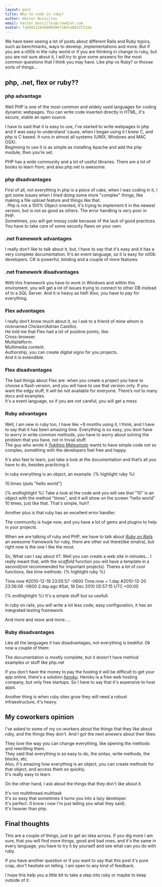 ```yaml
---
layout: post
title: Why to code in ruby?
author: Hector Bustillos
email: hector.bustillos@crowdint.com
avatar: fa56812143dd6049ef19d1a8032f21da
---
```


We have been seeing a lot of posts about different Rails and Ruby topics,
such as  benchmarks, ways to develop ,implementations and more. But if you
are a n00b in the ruby world or if you are thinking in change to ruby, but you
are not sure about it, I will try to give some answers for the most common
questions that I think you may have.
Like php vs Ruby? or thoose sorts of things...



## php, .net, flex or ruby??

### php advantage

Well PHP is one of the most common and widely used languages for
 coding dynamic webpages. You can write code inserted directly in HTML,
 it's secure, stable an open source.

I have to said that it is easy to use, I've started to write webpages 
in php and it was easy to understand 'cause, when I began using it I knew C, 
and php is C based.  It runs in almost all systems (UNIX, Windows and MAC OSX).  
Beginning to use it is as simple as installing Apache and add the php module,
 then you’re set.

PHP has a wide community and a lot of useful libraries.
There are a lot of books to learn from, and also php.net is awesome.

### php disadvantages

First of all, not everything in php is a piece of cake, when I was coding in it, 
I got some issues when I tried doing some more "complex" things, like making a 
file upload feature and things like that.
<br/>.
Php is not a 100% Object oriented, it's trying to implement it in the newest version, but is not as good as others.
The error handling is very poor in PHP.<br/>
 Sometimes, you will get messy code because of  the lack of good practices.<br/>
You have to take care of some security flaws on your own.<br/>

### .net framework advantages

I really don’t like to talk about it, but, I have to say that it's easy and it has a 
very complete documentation.  It's an event language, so it is easy for n00b developers. 
C# is powerful, binding and a couple of more features.

### .net framework disadvantages

With this framework you have to work in Windows and within this enviroment, you will get a 
lot of issues trying to connect to other DB instead of to a SQL Server. And it is heavy as hell! 
Also, you have to pay for everything.


### Flex advantages
I really don’t know much about it, so I ask to a friend of mine whom is nicknamed *Chicken*(Adrian Castillo).   
He told me that Flex had a lot of positive points, like:<br/>
Cross-browser.<br/>
Multiplatform.<br/>
Multimedia content.<br/>
Authorship, you can create digital signs for you projects.<br/>
And it is extendible.<br/>
 
 
### Flex disadvantages

The bad things about Flex are: 
when you create a project you have to choose a flash version, and you will 
have to use that version only. If you want the edgy stuff, It will be not available 
for everyone. There’s not to many docs and examples.<br/>
It's a event language, so if you are not careful, you will get a mess


### Ruby advantages

Well, I am new in ruby too, I have like ~9 months using it, I think, and I have to say that
it has been amazing time. Everything is so easy, you dont have to worry in write
common methods, you have to worry about solving the problem that you have, not in trivial
stuff. <br/>
The guy who wrote it [*Yukihiro Matsumoto*](http://en.wikipedia.org/wiki/Yukihiro_Matsumoto) wants to have simple code 
not so complex, something with the developers feel free and happy.

It's also fast to learn, just take a look at the documentation and that’s all you have to do, besides practicing it.

In ruby everything is an object, an example.
{% highlight ruby %}

10.times {puts "hello world"}

{% endhighlight %}
Take a look at the code and you will see that "10" is an object with the method "times", and it will show on the screen “hello world” 10 times, just like that. That's simple, huh?.

Another plus is that ruby has an excellent error handler.

The community is huge now, and you have a lot of gems and plugins to help in your projects.
 
When we are talking of ruby and PHP, we have to talk about [*Ruby on Rails*](http://rubyonrails.org) an
awesome framework for ruby, there are other out there(like sinatra), but
right now is the one I like the most.

So, What can I say about it?. Well you can create a web site in minutes...
I really meant that, with the *scaffold* function you will have a template 
in a second(not recommended for important projects).
Theres a lot of cool functions, like time methods:
{% highlight ruby %}

Time.now
 #2010-12-19 23:55:57 -0600
Time.now + 1.day
 #2010-12-20 23:56:06 -0600
2.day.ago
 #Sat, 18 Dec 2010 05:57:15 UTC +00:00

{% endhighlight %}
It's a simple stuff but so usefull.

In ruby on rails, you will write a lot less code,
 easy configuration, it has an integrated testing framework.
 
And more and more and more.....

### Ruby disadvantages

Like all the languages it has disadvantages, not everything is beatiful.
 Ok now a couple of them:<br/>
 
The documentation is mostly complete, but it doesn't have method examples or stuff
like php.net<br/>

If you don't have the money to pay the hosting it will be difficult to get your app
online, there's a solution [*heroku*](http://www.heroku.com). Heroku is a free web  hosting company, but only free startups.
So I have to say that it's expensive to host apps.

Another thing is when ruby sites grow they will need a
robust infraestructure, it's heavy.


## My coworkers opinion
I've asked to some of my co-workers about the things that they like about ruby,
and the things they don't. And I got the next anwsers about their likes:

They love the way you can change everything, like opening the methods and rewritting
them.<br/>
They said that everything is so easy to do, the sintax, write methods, the blocks,
etc.<br/>
Also, it's amazing how everything is an object, you can create methods for
that object, and access them so quickly.<br/>
It's really easy to learn.

On the other hand, I ask about the things that they don't like about it.

It's not multithread.multitask<br/>
It's so easy that sometimes it turns you into a lazy developer.<br/>
It's perfect. (I know i now I'm just telling you what they said).<br/>
It's heavier than php.<br/>


## Final thoughts
This are a couple of things, just to get an idea across. If you dig more I am sure,
that you will find more things, good and bad ones, and it's the same in every
language, you have to try it by yourself and see what can you do with ruby.

If you have another question or if you want to say that this post it's pure
crap, don't hesitate on telling. I am open to any kind of feedback. 

I hope this help you a little bit to take a step into ruby or maybe to keep 
outside of it.







